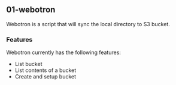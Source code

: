 ## 01-webotron
Webotron is a script that will sync the local directory to S3 bucket.

### Features
Webotron currently has the following features:
- List bucket
- List contents of a bucket
- Create and setup bucket
